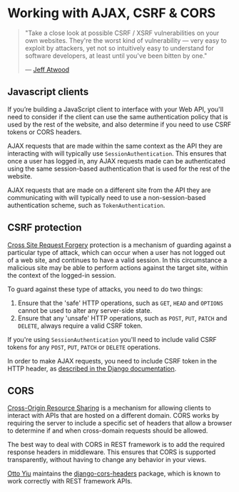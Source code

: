 # Working with AJAX, CSRF & CORS

> "Take a close look at possible CSRF / XSRF vulnerabilities on your own websites.  They're the worst kind of vulnerability &mdash; very easy to exploit by attackers, yet not so intuitively easy to understand for software developers, at least until you've been bitten by one."
>
>  &mdash; [Jeff Atwood][cite]

## Javascript clients

If you’re building a JavaScript client to interface with your Web API, you'll need to consider if the client can use the same authentication policy that is used by the rest of the website, and also determine if you need to use CSRF tokens or CORS headers.

AJAX requests that are made within the same context as the API they are interacting with will typically use `SessionAuthentication`.  This ensures that once a user has logged in, any AJAX requests made can be authenticated using the same session-based authentication that is used for the rest of the website.

AJAX requests that are made on a different site from the API they are communicating with will typically need to use a non-session-based authentication scheme, such as `TokenAuthentication`.

## CSRF protection

[Cross Site Request Forgery][csrf] protection is a mechanism of guarding against a particular type of attack, which can occur when a user has not logged out of a web site, and continues to have a valid session.   In this circumstance a malicious site may be able to perform actions against the target site, within the context of the logged-in session.

To guard against these type of attacks, you need to do two things:

1. Ensure that the 'safe' HTTP operations, such as `GET`, `HEAD` and `OPTIONS` cannot be used to alter any server-side state.
2. Ensure that any 'unsafe' HTTP operations, such as `POST`, `PUT`, `PATCH` and `DELETE`, always require a valid CSRF token.

If you're using `SessionAuthentication` you'll need to include valid CSRF tokens for any `POST`, `PUT`, `PATCH` or `DELETE` operations.

In order to make AJAX requests, you need to include CSRF token in the HTTP header, as [described in the Django documentation][csrf-ajax].

## CORS

[Cross-Origin Resource Sharing][cors] is a mechanism for allowing clients to interact with APIs that are hosted on a different domain.  CORS works by requiring the server to include a specific set of headers that allow a browser to determine if and when cross-domain requests should be allowed.

The best way to deal with CORS in REST framework is to add the required response headers in middleware.  This ensures that CORS is supported transparently, without having to change any behavior in your views.

[Otto Yiu][ottoyiu] maintains the [django-cors-headers] package, which is known to work correctly with REST framework APIs.

[cite]: http://www.codinghorror.com/blog/2008/10/preventing-csrf-and-xsrf-attacks.html
[csrf]: https://www.owasp.org/index.php/Cross-Site_Request_Forgery_(CSRF)
[csrf-ajax]: https://docs.djangoproject.com/en/dev/ref/contrib/csrf/#ajax
[cors]: http://www.w3.org/TR/cors/
[ottoyiu]: https://github.com/ottoyiu/
[django-cors-headers]: https://github.com/ottoyiu/django-cors-headers/
